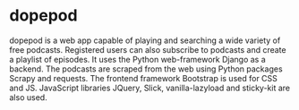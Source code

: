# dopepod
dopepod is a web app capable of playing and searching a wide variety of free podcasts. Registered users can also subscribe to podcasts and create a playlist of episodes. It uses the Python web-framework Django as a backend. The podcasts are scraped from the web using Python packages Scrapy and requests. The frontend framework Bootstrap is used for CSS and JS. JavaScript libraries JQuery, Slick, vanilla-lazyload and sticky-kit are also used.